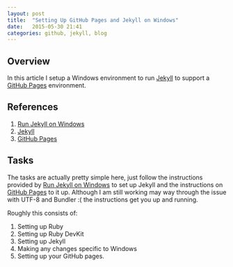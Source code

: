 ```yaml
---
layout: post
title:  "Setting Up GitHub Pages and Jekyll on Windows"
date:   2015-05-30 21:41
categories: github, jekyll, blog
---
```


## Overview
In this article I setup a Windows environment to run [Jekyll][jek] to
support a [GitHub Pages][pages] environment.

## References 
[github]: https://github.com "GitHub"
[pages]: https://pages.github.com "GitHub Pages"
[jek]: http://jekyllrb.com "Jekyll"
[winjek]: http://jekyll-windows.juthilo.com "Run Jekyll on Windows"

1. [Run Jekyll on Windows][winjek]
1. [Jekyll][jek]
1. [GitHub Pages][pages]

## Tasks

The tasks are actually pretty simple here, just follow the instructions
provided by [Run Jekyll on Windows][winjek] to set up Jekyll and the instructions on [GitHub Pages][pages] to it up.  Although I am still working
may way through the issue with UTF-8 and Bundler :( the instructions get you
up and running.

Roughly this consists of:
1. Setting up Ruby
1. Setting up Ruby DevKit
1. Setting up Jekyll
1. Making any changes specific to Windows
1. Setting up your GitHub pages.



